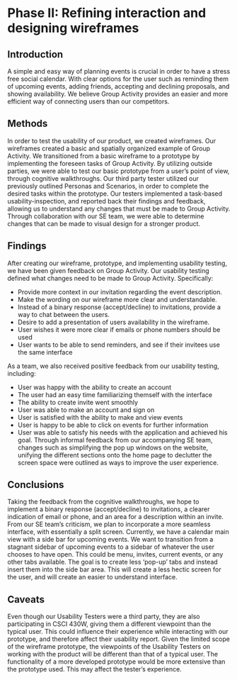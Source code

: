 # Phase II: Refining interaction and designing wireframes

## Introduction

A simple and easy way of planning events is crucial in order to have a stress free social calendar.  With clear options for the user such as reminding them of upcoming events, adding friends, accepting and declining proposals, and showing availability. We believe Group Activity provides an easier and more efficient way of connecting users than our competitors.

## Methods

In order to test the usability of our product, we created wireframes. Our wireframes created a basic and spatially organized example of Group Activity. We transitioned from a basic wireframe to a prototype by implementing the foreseen tasks of Group Activity.  By utilizing outside parties, we were able to test our basic prototype from a user’s point of view, through cognitive walkthroughs. 
Our third party tester utilized our previously outlined Personas and Scenarios, in order to complete the desired tasks within the prototype. Our testers implemented a task-based usability-inspection, and reported back their findings and feedback, allowing us to understand any changes that must be made to Group Activity. 
Through collaboration with our SE team, we were able to determine changes that can be made to visual design for a stronger product. 


## Findings

After creating our wireframe, prototype, and implementing usability testing, we have been given feedback on Group Activity. Our usability testing defined what changes need to be made to Group Activity. 
Specifically: 
* Provide more context in our invitation regarding the event description.
* Make the wording on our wireframe more clear and understandable.
* Instead of a binary response (accept/decline) to invitations, provide a way to chat between the users.
* Desire to add a presentation of users availability in the wireframe.
* User wishes it were more clear if emails or phone numbers should be used
* User wants to be able to send reminders, and see if their invitees use the same interface

As a team, we also received positive feedback from our usability testing, including: 
* User was happy with the ability to create an account 
* The user had an easy time familiarizing themself with the interface 
* The ability to create invite went smoothly 
* User was able to make an account and sign on
* User is satisfied with the ability to make and view events
* User is happy to be able to click on events for further information
* User was able to satisfy his needs with the application and achieved his goal.
Through informal feedback from our accompanying SE team, changes such as simplifying the pop up windows on the website, unifying the different sections onto the home page to declutter the screen space were outlined as ways to improve the user experience.


## Conclusions

Taking the feedback from the cognitive walkthroughs, we hope to implement a binary response (accept/decline) to invitations, a clearer indication of email or phone, and an area for a description within an invite. 
From our SE team’s criticism, we plan to incorporate a more seamless interface, with essentially a split screen. Currently, we have a calendar main view with a side bar for upcoming events. We want to transition from a stagnant sidebar of upcoming events to a sidebar of whatever the user chooses to have open. This could be menu, invites, current events, or any other tabs available. The goal is to create less ‘pop-up’ tabs and instead insert them into the side bar area. This will create a less hectic screen for the user, and will create an easier to understand interface. 


## Caveats

Even though our Usability Testers were a third party, they are also participating in CSCI 430W, giving them a different viewpoint than the typical user. This could influence their experience while interacting with our prototype, and therefore affect their usability report. 
Given the limited scope of the wireframe prototype, the viewpoints of the Usability Testers on working with the product will be different than that of a typical user. The functionality of a more developed prototype would be more extensive than the prototype used. This may affect the tester’s experience.

